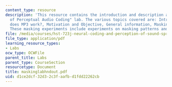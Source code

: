 ```yaml
---
content_type: resource
description: 'This resource contains the introduction and description about the "Fundamentals
  of Perceptual Audio Coding" lab. The various topics covered are: Introduction, How
  does MP3 work?, Motivation and Objective, General information, Masking Experiments.
  These masking experiments include experiments on masking patterns and masking thresholds.'
file: /media/courses/hst-723j-neural-coding-and-perception-of-sound-spring-2005/d1ce2dcf32d32c3faafbd1fdd22262cb_maskinglabhndout.pdf
file_type: application/pdf
learning_resource_types:
- Labs
ocw_type: OCWFile
parent_title: Labs
parent_type: CourseSection
resourcetype: Document
title: maskinglabhndout.pdf
uid: d1ce2dcf-32d3-2c3f-aafb-d1fdd22262cb
---
```

